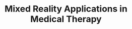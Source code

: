 ---
title: "Mixed Reality Applications in Medical Therapy"
authors: Elena Camuffo
collection: publications
category: theses
permalink: /publication/2019-bsc
excerpt: #'This paper introduces a method to improve model robustness against input corruptions by adapting normalization statistics for each specific corruption type.'
year: 2019
venue: 'BSc Thesis'
template: https://github.com/mychele/unipd-latex-template
slidesurl: https://elenacamuffo.github.io/download/BSc_slides.pdf
paperurl: 'https://elenacamuffo.github.io/download/BSc.pdf'
video: https://youtu.be/lKykc73Y_rY
citation: # E. Camuffo, "Robust Visual Representation across modalities in Semantic Scene Understanding", PhD Thesis.
---